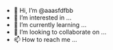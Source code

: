 - 👋 Hi, I’m @aaasfdfbb
- 👀 I’m interested in ...
- 🌱 I’m currently learning ...
- 💞️ I’m looking to collaborate on ...
- 📫 How to reach me ...

<!---
aaasfdfbb/aaasfdfbb is a ✨ special ✨ repository because its `README.md` (this file) appears on your GitHub profile.
You can click the Preview link to take a look at your changes.
--->
